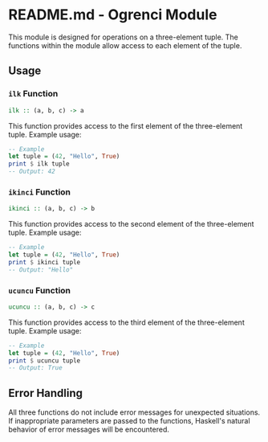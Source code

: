 # README.md - Ogrenci Module

This module is designed for operations on a three-element tuple. The functions within the module allow access to each element of the tuple.

## Usage

### `ilk` Function

```haskell
ilk :: (a, b, c) -> a
```

This function provides access to the first element of the three-element tuple. Example usage:

```haskell
-- Example
let tuple = (42, "Hello", True)
print $ ilk tuple
-- Output: 42
```

### `ikinci` Function

```haskell
ikinci :: (a, b, c) -> b
```

This function provides access to the second element of the three-element tuple. Example usage:

```haskell
-- Example
let tuple = (42, "Hello", True)
print $ ikinci tuple
-- Output: "Hello"
```

### `ucuncu` Function

```haskell
ucuncu :: (a, b, c) -> c
```

This function provides access to the third element of the three-element tuple. Example usage:

```haskell
-- Example
let tuple = (42, "Hello", True)
print $ ucuncu tuple
-- Output: True
```

## Error Handling

All three functions do not include error messages for unexpected situations. If inappropriate parameters are passed to the functions, Haskell's natural behavior of error messages will be encountered.
